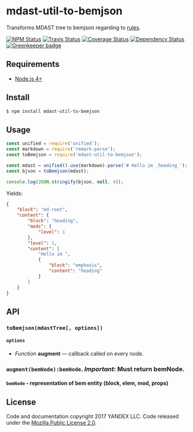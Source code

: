 # mdast-util-to-bemjson
Transforms MDAST tree to bemjson regarding to [rules](/doc/rules.md).

[![NPM Status][npm-img]][npm]
[![Travis Status][test-img]][travis]
[![Coverage Status][coverage-img]][coveralls]
[![Dependency Status][dependency-img]][david]
[![Greenkeeper badge][greenkeeper-img]][greenkeeper]

[npm]:            https://www.npmjs.org/package/mdast-util-to-bemjson
[npm-img]:        https://img.shields.io/npm/v/mdast-util-to-bemjson.svg

[travis]:         https://travis-ci.org/birhoff/mdast-util-to-bemjson
[test-img]:       https://img.shields.io/travis/birhoff/mdast-util-to-bemjson.svg?label=tests

[coveralls]:      https://coveralls.io/r/birhoff/mdast-util-to-bemjson
[coverage-img]:   https://img.shields.io/coveralls/birhoff/mdast-util-to-bemjson.svg

[david]:          https://david-dm.org/birhoff/mdast-util-to-bemjson
[dependency-img]: http://img.shields.io/david/birhoff/mdast-util-to-bemjson.svg

[greenkeeper]:    https://greenkeeper.io/
[greenkeeper-img]:https://badges.greenkeeper.io/birhoff/mdast-util-to-bemjson.svg

## Requirements

* [Node.js 4+](https://nodejs.org/en/)

## Install

```sh
$ npm install mdast-util-to-bemjson
```

## Usage

```js
const unified = require('unified');
const markdown = require('remark-parse');
const toBemjson = require('mdast-util-to-bemjson');

const mdast = unified().use(markdown).parse('# Hello im _heading_');
const bjson = toBemjson(mdast);

console.log(JSON.stringify(bjson, null, 4));
```
Yields:
```json
{
    "block": "md-root",
    "content": {
        "block": "heading",
        "mods": {
            "level": 1
        },
        "level": 1,
        "content": [
            "Hello im ",
            {
                "block": "emphasis",
                "content": "heading"
            }
        ]
    }
}
```

## API

### `toBemjson(mdastTree[, options])`

#### `options`
* *Function* **augment** — callback called on every node.

### `augment(bemNode):bemNode`. *Important*: Must return bemNode.

#### `bemNode` - representation of bem entity (block, elem, mod, props)



License
-------

Code and documentation copyright 2017 YANDEX LLC. Code released under the [Mozilla Public License 2.0](LICENSE.txt).
